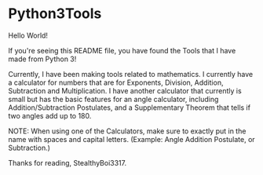 # Python3Tools
Hello World!

If you're seeing this README file, you have found the Tools that I have made from Python 3! 

Currently, I have been making tools related to mathematics. I currently have a calculator for numbers that are for Exponents, Division, Addition, Subtraction and Multiplication. I have another calculator that currently is small but has the basic features for an angle calculator, including Addition/Subtraction Postulates, and a Supplementary Theorem that tells if two angles add up to 180. 

NOTE: When using one of the Calculators, make sure to exactly put in the name with spaces and capital letters. (Example: Angle Addition Postulate, or Subtraction.)

Thanks for reading,
StealthyBoi3317.
